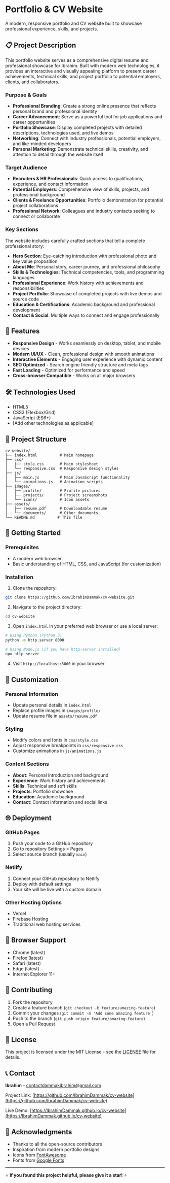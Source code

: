 # Portfolio & CV Website

A modern, responsive portfolio and CV website built to showcase professional experience, skills, and projects.

## 📋 Project Description

This portfolio website serves as a comprehensive digital resume and professional showcase for Ibrahim. Built with modern web technologies, it provides an interactive and visually appealing platform to present career achievements, technical skills, and project portfolio to potential employers, clients, and collaborators.

### Purpose & Goals

- **Professional Branding**: Create a strong online presence that reflects personal brand and professional identity
- **Career Advancement**: Serve as a powerful tool for job applications and career opportunities
- **Portfolio Showcase**: Display completed projects with detailed descriptions, technologies used, and live demos
- **Networking**: Connect with industry professionals, potential employers, and like-minded developers
- **Personal Marketing**: Demonstrate technical skills, creativity, and attention to detail through the website itself

### Target Audience

- **Recruiters & HR Professionals**: Quick access to qualifications, experience, and contact information
- **Potential Employers**: Comprehensive view of skills, projects, and professional background
- **Clients & Freelance Opportunities**: Portfolio demonstration for potential project collaborations
- **Professional Network**: Colleagues and industry contacts seeking to connect or collaborate

### Key Sections

The website includes carefully crafted sections that tell a complete professional story:

- **Hero Section**: Eye-catching introduction with professional photo and key value proposition
- **About Me**: Personal story, career journey, and professional philosophy
- **Skills & Technologies**: Technical competencies, tools, and programming languages
- **Professional Experience**: Work history with achievements and responsibilities
- **Project Portfolio**: Showcase of completed projects with live demos and source code
- **Education & Certifications**: Academic background and professional development
- **Contact & Social**: Multiple ways to connect and engage professionally

## 🚀 Features

- **Responsive Design** - Works seamlessly on desktop, tablet, and mobile devices
- **Modern UI/UX** - Clean, professional design with smooth animations
- **Interactive Elements** - Engaging user experience with dynamic content
- **SEO Optimized** - Search engine friendly structure and meta tags
- **Fast Loading** - Optimized for performance and speed
- **Cross-browser Compatible** - Works on all major browsers

## 🛠️ Technologies Used

- HTML5
- CSS3 (Flexbox/Grid)
- JavaScript (ES6+)
- [Add other technologies as applicable]

## 📁 Project Structure

```
cv-website/
├── index.html          # Main homepage
├── css/
│   ├── style.css       # Main stylesheet
│   └── responsive.css  # Responsive design styles
├── js/
│   ├── main.js         # Main JavaScript functionality
│   └── animations.js   # Animation scripts
├── images/
│   ├── profile/        # Profile pictures
│   ├── projects/       # Project screenshots
│   └── icons/          # Icon assets
├── assets/
│   ├── resume.pdf      # Downloadable resume
│   └── documents/      # Other documents
└── README.md          # This file
```

## 🚀 Getting Started

### Prerequisites

- A modern web browser
- Basic understanding of HTML, CSS, and JavaScript (for customization)

### Installation

1. Clone the repository:
```bash
git clone https://github.com/IbrahimDammak/cv-website.git
```

2. Navigate to the project directory:
```bash
cd cv-website
```

3. Open `index.html` in your preferred web browser or use a local server:
```bash
# Using Python (Python 3)
python -m http.server 8000

# Using Node.js (if you have http-server installed)
npx http-server
```

4. Visit `http://localhost:8000` in your browser

## 🎨 Customization

### Personal Information
- Update personal details in `index.html`
- Replace profile images in `images/profile/`
- Update resume file in `assets/resume.pdf`

### Styling
- Modify colors and fonts in `css/style.css`
- Adjust responsive breakpoints in `css/responsive.css`
- Customize animations in `js/animations.js`

### Content Sections
- **About**: Personal introduction and background
- **Experience**: Work history and achievements
- **Skills**: Technical and soft skills
- **Projects**: Portfolio showcase
- **Education**: Academic background
- **Contact**: Contact information and social links

## 🌐 Deployment

### GitHub Pages
1. Push your code to a GitHub repository
2. Go to repository Settings > Pages
3. Select source branch (usually `main`)

### Netlify
1. Connect your GitHub repository to Netlify
2. Deploy with default settings
3. Your site will be live with a custom domain

### Other Hosting Options
- Vercel
- Firebase Hosting
- Traditional web hosting services

## 📱 Browser Support

- Chrome (latest)
- Firefox (latest)
- Safari (latest)
- Edge (latest)
- Internet Explorer 11+

## 🤝 Contributing

1. Fork the repository
2. Create a feature branch (`git checkout -b feature/amazing-feature`)
3. Commit your changes (`git commit -m 'Add some amazing feature'`)
4. Push to the branch (`git push origin feature/amazing-feature`)
5. Open a Pull Request

## 📄 License

This project is licensed under the MIT License - see the [LICENSE](LICENSE) file for details.

## 📞 Contact

**Ibrahim** - [contactdammakibrahim@gmail.com](mailto:contactdammakibrahim@gmail.com)

Project Link: [https://github.com/IbrahimDammak/cv-website](https://github.com/IbrahimDammak/cv-website)

Live Demo: [https://IbrahimDammak.github.io/cv-website](https://IbrahimDammak.github.io/cv-website)

## 🙏 Acknowledgments

- Thanks to all the open-source contributors
- Inspiration from modern portfolio designs
- Icons from [FontAwesome](https://fontawesome.com/)
- Fonts from [Google Fonts](https://fonts.google.com/)

---

⭐ **If you found this project helpful, please give it a star!** ⭐

